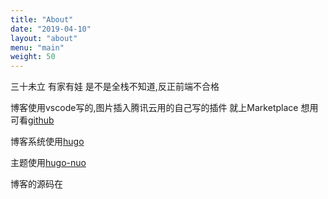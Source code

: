 ```yaml
---
title: "About"
date: "2019-04-10"
layout: "about"
menu: "main"
weight: 50
---
```


三十未立 有家有娃 是不是全栈不知道,反正前端不合格

博客使用vscode写的,图片插入腾讯云用的自己写的插件 就上Marketplace 想用可看[github](https://github.com/enhay/vscode-markwown-qcloud)

博客系统使用[hugo](https://github.com/gohugoio/hugo)

主题使用[hugo-nuo](https://github.com/laozhu/hugo-nuo)

博客的源码在[](https://github.com/enhay/blog)
